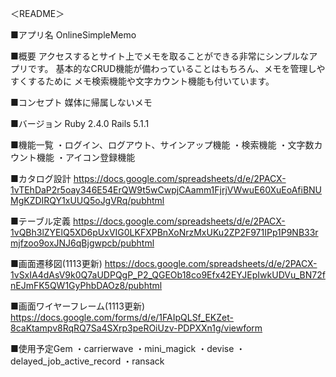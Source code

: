 ＜README＞

■アプリ名
 OnlineSimpleMemo

■概要
アクセスするとサイト上でメモを取ることができる非常にシンプルなアプリです。
基本的なCRUD機能が備わっていることはもちろん、メモを管理しやすくするために
メモ検索機能や文字カウント機能も付いています。

■コンセプト
媒体に帰属しないメモ

■バージョン
Ruby 2.4.0 Rails 5.1.1

■機能一覧
・ログイン、ログアウト、サインアップ機能
・検索機能
・文字数カウント機能
・アイコン登録機能

■カタログ設計
https://docs.google.com/spreadsheets/d/e/2PACX-1vTEhDaP2r5oay346E54ErQW9t5wCwpjCAamm1FjrjVWwuE60XuEoAfiBNUMgKZDIRQY1xUUQ5oJgVRq/pubhtml

■テーブル定義
https://docs.google.com/spreadsheets/d/e/2PACX-1vQBh3lZYElQ5XD6pUxVIG0LKFXPBnXoNrzMxUKu2ZP2F971IPp1P9NB33rmjfzoo9oxJNJ6qBjgwpcb/pubhtml

■画面遷移図(1113更新)
https://docs.google.com/spreadsheets/d/e/2PACX-1vSxIA4dAsV9k0Q7aUDPQgP_P2_QGEOb18co9Efx42EYJEpIwkUDVu_BN72fnEJmFK5QW1GyPhbDAOz8/pubhtml

■画面ワイヤーフレーム(1113更新)
https://docs.google.com/forms/d/e/1FAIpQLSf_EKZet-8caKtampv8RqRQ7Sa4SXrp3peROiUzv-PDPXXn1g/viewform

■使用予定Gem
・carrierwave
・mini_magick
・devise
・delayed_job_active_record
・ransack